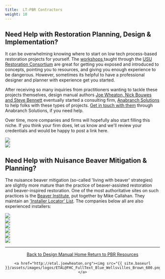 ```yaml
---
title:  LT-PBR Contractors
weight: 10
---
```






## Need Help with Restoration Planning, Design & Implementation?

It can be overwhelming knowing where to start on low tech process-based restoration projects for yourself. The [workshops ](http://beaver.joewheaton.org/about-workshops.html) taught through the [USU Restoration Consortium](http://restoration.usu.edu) are great for getting you exposed and introduced to concepts, pointing you to resources, and giving you enough experience to be dangerous. However, sometimes its helpful to have a professional designer and planner with experience get you started. 

After receiving so many inquiries from practitioners wanting to tackle these projects themselves, design manual authors [Joe Wheaton, Nick Bouwes and Steve Bennett](http://www.anabranchsolutions.com/principals.html) eventually started a consulting firm, [Anabranch Solutions](http://anabranchsolutions.com/) to help folks with these types of projects.  [Get in touch with them](http://www.anabranchsolutions.com/contact.html) through Anabranch Solutions, if you need help. 

Over time, more companies and firms will hopefully also start filling this niche. If you think your firm does, let us know and we'll review your credentials and would be happy to post a link here.

<div class="row small-up-2 medium-up-2 large-up-4">

  <div class="column column-block">
    <a href="http://anabranchsolutions.com"><img src="{{ site.baseurl }}/assets/images/sponsors/anabranchsolutionslogo-square-450_10.png"></a>
  </div>
  <div class="column column-block">
    <a href="http://www.swiftwaterdesign.com/"><img src="{{ site.baseurl }}/assets/images/logos/swd-1_orig.png"></a>
  </div>

</div>

## Need Help with Nuisance Beaver Mitigation & Planning?

The nuisance beaver mitigation (so-called 'living with beaver' strategies) are slightly more mature than the practice of beaver-assisted restoration and beaver-inspired restoration. One of the most authoritative sites on such practices is the [Beaver Institute](https://www.beaverinstitute.org/), put together by Mike Callahan. They maintain an ['Installer Locator' List](https://www.beaverinstitute.org/management/installer-locator/). The companies below all are also experienced installers:

<div class="row small-up-2 medium-up-2 large-up-3">
  <div class="column column-block">
    <a href="https://www.beaverinstitute.org/"><img src="{{ site.baseurl }}/assets/images/logos/og_1.png"></a>
  </div>
  <div class="column column-block">
    <a href="http://www.beaversolutions.com/"><img src="{{ site.baseurl }}/assets/images/logos/logo_orig.jpg"></a>
  </div>
  <div class="column column-block">
    <a href="http://www.beaverdeceivers.com/"><img src="{{ site.baseurl }}/assets/images/logos/bdlogo.png"></a>
  </div>
  <div class="column column-block">
    <a href="http://anabranchsolutions.com"><img src="{{ site.baseurl }}/assets/images/sponsors/anabranchsolutionslogo-square-450_10.png"></a>
  </div>
  <div class="column column-block">
    <a href="http://www.swiftwaterdesign.com/"><img src="{{ site.baseurl }}/assets/images/logos/swd-1_orig.png"></a>
  </div>
  <div class="column column-block">
    <a href="https://oaec.org/our-work/projects-and-partnerships/water-institute/"><img src="{{ site.baseurl }}/assets/images/logos/beaver-sticker-final.jpg"></a>
  </div>

</div>

------
<div align="center">
	<a class="hollow button" href="{{ site.baseurl }}/"><i class="fa fa-arrow-circle-left" aria-hidden="true"></i>  Back to Design Manual Home <i class="fa fa-book" aria-hidden="true"></i></a>
	<a class="hollow button" href="{{ site.baseurl }}/resources/"><i class="fa fa-arrow-circle-up" aria-hidden="true"></i>  Return to PBR Resources <i class="fa fa-thumbs-up" aria-hidden="true"></i></a>

    <a href="http://etal.joewheaton.org"><img src="{{ site.baseurl }}/assets/images/logos/ETAL@FHC_FullText_Blue_Wellsvilles_Brown_600.png"></a>

</div>